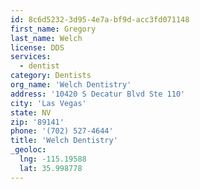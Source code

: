 ```yaml
---
id: 8c6d5232-3d95-4e7a-bf9d-acc3fd071148
first_name: Gregory
last_name: Welch
license: DDS
services:
  - dentist
category: Dentists
org_name: 'Welch Dentistry'
address: '10420 S Decatur Blvd Ste 110'
city: 'Las Vegas'
state: NV
zip: '89141'
phone: '(702) 527-4644'
title: 'Welch Dentistry'
_geoloc:
  lng: -115.19588
  lat: 35.998778
---
```

